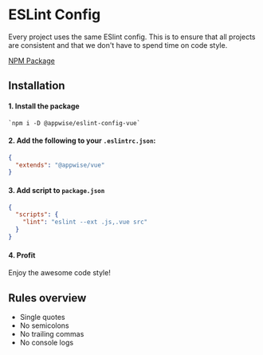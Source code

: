 # ESLint Config

Every project uses the same ESlint config. This is to ensure that all projects are consistent and that we don't have to spend time on code style.

[NPM Package](https://www.npmjs.com/package/@appwise/eslint-config-vue)

## Installation

#### 1. Install the package

```
`npm i -D @appwise/eslint-config-vue`
```

#### 2. Add the following to your `.eslintrc.json`:

```json
{
  "extends": "@appwise/vue"
}
```

#### 3. Add script to `package.json`

```json
{
  "scripts": {
    "lint": "eslint --ext .js,.vue src"
  }
}
```

#### 4. Profit

Enjoy the awesome code style!

## Rules overview

- Single quotes
- No semicolons
- No trailing commas
- No console logs
